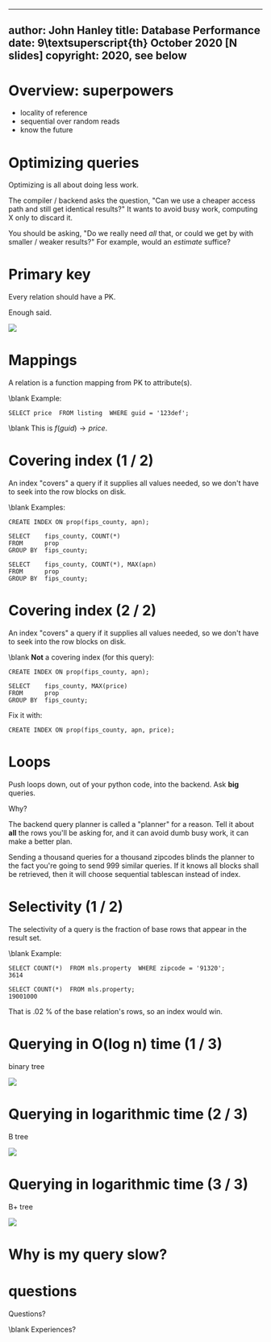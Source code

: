 
---
author: John Hanley
title: Database Performance
date: 9\textsuperscript{th} October 2020 [N slides]
copyright: 2020, see below
---

# Overview: superpowers

- locality of reference
- sequential over random reads
- know the future

# Optimizing queries

Optimizing is all about doing less work.

The compiler / backend asks the question,
"Can we use a cheaper access path
and still get identical results?"
It wants to avoid
busy work,
 computing X only to discard it.

You should be asking,
"Do we really need _all_ that,
or could we get by with smaller / weaker results?"
For example, would an _estimate_ suffice?

# Primary key

Every relation should have a PK.

Enough said.

![](http://tempest.fluidartist.com/wp-content/uploads/2014/10/Receipts.jpeg)

# Mappings

A relation is a function mapping from PK to attribute(s).

\blank
Example:

    SELECT price  FROM listing  WHERE guid = '123def';

\blank
This is $f(guid) \rightarrow price$.

# Covering index (1 / 2)

An index "covers" a query if it supplies all values needed,
so we don't have to seek into the row blocks on disk.

\blank
Examples:

    CREATE INDEX ON prop(fips_county, apn);

    SELECT    fips_county, COUNT(*)
    FROM      prop
    GROUP BY  fips_county;

    SELECT    fips_county, COUNT(*), MAX(apn)
    FROM      prop
    GROUP BY  fips_county;

# Covering index (2 / 2)


An index "covers" a query if it supplies all values needed,
so we don't have to seek into the row blocks on disk.

\blank
**Not** a covering index (for this query):

    CREATE INDEX ON prop(fips_county, apn);

    SELECT    fips_county, MAX(price)
    FROM      prop
    GROUP BY  fips_county;

Fix it with:

    CREATE INDEX ON prop(fips_county, apn, price);

# Loops

Push loops down,
out of your python code,
into the backend.
Ask **big** queries.

Why?

The backend query planner is called a "planner" for a reason.
Tell it about **all** the rows you'll be asking for,
and it can avoid dumb busy work, it can make a better plan.

Sending a thousand queries for a thousand zipcodes
blinds the planner to the fact you're going to send 999 similar queries.
If it knows all blocks shall be retrieved,
then it will choose sequential tablescan instead of index.

# Selectivity (1 / 2)

The selectivity of a query is the fraction
of base rows that appear in the result set.

\blank
Example:

    SELECT COUNT(*)  FROM mls.property  WHERE zipcode = '91320';
    3614

    SELECT COUNT(*)  FROM mls.property;
    19001000

That is .02 % of the base relation's rows, so an index would win.

# Querying in O(log n) time (1 / 3)

binary tree

![](https://upload.wikimedia.org/wikipedia/commons/thumb/d/d9/Complete_binary2.svg/900px-Complete_binary2.svg.png)

# Querying in logarithmic time (2 / 3)

B tree

![](https://upload.wikimedia.org/wikipedia/commons/thumb/6/65/B-tree.svg/600px-B-tree.svg.png)

# Querying in logarithmic time (3 / 3)

B+ tree

![](https://upload.wikimedia.org/wikipedia/commons/thumb/3/37/Bplustree.png/600px-Bplustree.png)

# Why is my query slow?





# questions

Questions?

\blank
Experiences?


<!---
Copyright 2020 John Hanley.

Permission is hereby granted, free of charge, to any person obtaining a
copy of this software and associated documentation files (the "Software"),
to deal in the Software without restriction, including without limitation
the rights to use, copy, modify, merge, publish, distribute, sublicense,
and/or sell copies of the Software, and to permit persons to whom the
Software is furnished to do so, subject to the following conditions:
The above copyright notice and this permission notice shall be included in
all copies or substantial portions of the Software.
The software is provided "AS IS", without warranty of any kind, express or
implied, including but not limited to the warranties of merchantability,
fitness for a particular purpose and noninfringement. In no event shall
the authors or copyright holders be liable for any claim, damages or
other liability, whether in an action of contract, tort or otherwise,
arising from, out of or in connection with the software or the use or
other dealings in the software.
--->
